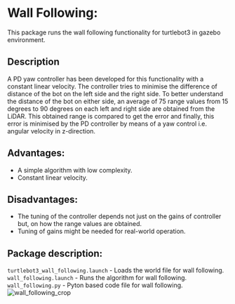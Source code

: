 # Wall Following:
This package runs the wall following functionality for turtlebot3 in gazebo environment.

## Description

A PD yaw controller has been developed for this functionality with a constant linear velocity. The controller tries to minimise the difference of distance of the bot on the left side and the right side. To better understand the distance of the bot on either side, an average of 75 range values from 15 degrees to 90 degrees on each left and right side are obtained from the LiDAR. This obtained range is compared to get the error and finally, this error is minimised by the PD controller by means of a yaw control i.e. angular velocity in z-direction.

## Advantages:
- A simple algorithm with low complexity.
- Constant linear velocity.

## Disadvantages:
- The tuning of the controller depends not just on the gains of controller but, on how the range values are obtained.
- Tuning of gains might be needed for real-world operation.

## Package description:
```turtlebot3_wall_following.launch``` - Loads the world file for wall following.
```wall_following.launch``` - Runs the algorithm for wall following.
```wall_following.py``` - Pyton based code file for wall following.
![wall_following_crop](https://github.com/jagadeeshmadinni/aue8230_sp24_team3/assets/100736973/9285e700-30e7-4f06-b0d2-bbab13301f7d)
